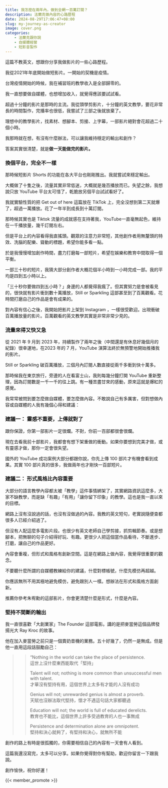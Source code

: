 ```yaml
---
title: 我怎麼在兩年內，做到全網一百萬訂閱？
description: 法蘭克做內容的心路歷程
date: 2024-08-29T17:06:47+08:00
slug: my-journey-as-creator
image: cover.png
categories:
    - 法蘭克跟你說
    - 自媒體經營
    - 短影音製作
---
```


這篇不教英文，想跟你分享我做影片的一些心路歷程。

我從2021年年底開始做短影片。一開始的契機是疫情。

台灣疫情開始的時候，我在補習班的教學收入是全部歸零的。

我一直想要做自媒體，也想增加收入，就覺得應該要試試看。

超過十分鐘的影片是那時的主流。我從頭學剪影片，十分鐘的英文教學，要花非常長的時間製作，完播率也很低，我嘗試了三部之後就放棄了。

理想中的教學影片，找素材、想腳本、剪接、上字幕，一部影片絕對會花超過二十個小時。

我那時就在想，有沒有什麼辦法，可以讓我維持穩定的輸出和創作？

答案其實很清楚，就是**做一天能做完的影片。**

### 換個平台，完全不一樣

那時候短影片 Shorts 的功能在各大平台也剛剛推出。我就嘗試來穩定輸出。

大概做了十隻之後，流量其實非常低迷，大概就是幾百播放而已。失望之餘，我想說只放 YouTube 平台太可惜了，乾脆放另個平台試試看好了。

我就實驗性質的把 Get out of here 這篇放在 TikTok 上，完全沒想到第二天就爆了，超過一萬播放。花了一年半到成長到十萬訂閱。

那時候其實也是 Tiktok 流量的成就感在支持著我，YouTube一直毫無起色，維持在一千播放量，幾千訂閱左右。

但是平台上的內容看得我直搖頭。觀眾的注意力非常短，其他創作者用無釐頭的特效、洗腦的配樂、聳動的標題，希望你能多看一點。

於是我慢慢增加創作時間，盡力打磨每一部短片，希望在娛樂和教育中間取得一個平衡。

一部三十秒的短片，我猜大部分創作者大概花個半小時到一小時完成一部。我的平均是四到五小時以上。

「三十秒你要做四到五小時？」身邊的人都覺得我瘋了。但其實努力是會被看見的，很快就有影片衝到數十萬播放，Still or Sparkling 這部甚至到了百萬觀看。花時間打磨自己的作品是會有成果的。

對內容有信心之後，我開始把影片上架到 Instagram ，一樣很受歡迎。出現衝破百萬播放量的影片。百萬觀看的英文教學其實是非常非常少見的。

### 流量來得又快又急

從 2021 年 9 月到 2023 年，持續製作了兩年之後（中間還是有休息好幾個月的紀錄）很幸運地，在2023 年的 7 月，YouTube 演算法終於無預警地開始推播我的影片。

Still or Sparkling 破百萬播放，三個月內訂閱人數直接從兩千多衝到快十萬多。

那時候我在東京旅行，旁邊的人在看富士山，我則每幾分鐘打開 YouTube 重新整理，因為訂閱數是一千一千的往上跳。有一種苦盡甘來的感動，原來這就是爆紅的感覺。

我常常被問到要怎麼做自媒體，要怎麼做內容。不敢說自己有多厲害，但對想做內容或自媒體的人我有幾個心得和建議：

### 建議一： 靈感不重要，上傳就對了

跟你保證，你第一部影片一定很爛。不對，你前一百部都很會很爛。

現在去看我前十部影片，我都會有想下架重做的衝動。如果你要想到完美才做，或有靈感才做，那你一定會很失望。

國外的 YouTube 成功案例大部分都跟你說，你先上傳 100 部片才有機會看到成果。其實 100 部片真的很多，我做兩年也才剛快一百部短片。

### 建議二： 形式風格比內容重要

大部分的語言教學內容都太被「教學」這件事情綁架了，其實網路資訊這麼多，大家不缺教學，而是缺「有趣」「有用」「讓你留下印象」的教學。這也是我一直以來的目標。

網路上沒有沒說過的話，也沒有沒做過的內容。我教的英文短句，老實說隨便查都很多人已經介紹過了。

但沒有人配這麼多電影片段。也很少有英文老師自己學剪接，抓剪輯節奏。或是想腳本，把無聊的句子介紹得好玩、有趣。更很少人把這個當作品看待，不斷進步、打磨，讓自己的作品更好。

內容會重複，但形式和風格有創新空間。這是在網路上做內容，我覺得很重要的觀念。

不要聽什麼所謂的自媒體教練給你的建議，什麼對標帳號，什麼先模仿再超越。

你應該無所不用其極地避免模仿，避免跟別人一樣。想辦法在形式和風格方面創新。

推薦你參考朱宥勳的這部影片，你會更清楚什麼是形式，什麼是內容。

### 堅持不間斷的輸出

我一直很喜歡「大創業家」The Founder 這部電影。講的是把麥當勞這個品牌發揚光大 Ray Kroc 的故事。

他在加入麥當勞之前只是一個賣奶昔機的業務。五十好幾了，仍然一是無成。但是他一直用這段話鼓勵自己：

>> “Nothing in the world can take the place of persistence.   
>> 這世上沒什麼東西能取代「堅持」
>> 
>> Talent will not; nothing is more common than unsuccessful men with talent.  
>> 才華沒有堅持有用，這個世界上太多有才能的人沒有成功
>> 
>> Genius will not; unrewarded genius is almost a proverb.   
>> 天賦也沒辦法取代堅持，懷才不遇這句話大家都聽過
>> 
>> Education will not; the world is full of educated derelicts.  
>> 教育也不能比，這個世界上許多受過教育的人也一事無成
>> 
>> Persistence and determination alone are omnipotent.  
>> 堅持和決心就夠了，有堅持和決心，就無所不能

創作的路上有時是很孤獨的，你需要相信自己的內容有一天會有人看到。

這篇我還沒寫完，太多可以分享。如果你覺得對你有幫助，歡迎你留言一下跟我說。

創作愉快，祝你好運！

{{< member_promote >}}
